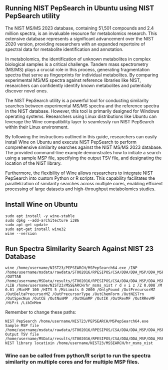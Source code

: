 ## Running NIST PepSearch in Ubuntu using NIST PepSearch utility

The NIST MS/MS 2023 database, containing 51,501 compounds and 2.4 million spectra, is an invaluable resource for metabolomics research. This extensive database represents a significant advancement over the NIST 2020 version, providing researchers with an expanded repertoire of spectral data for metabolite identification and annotation.

In metabolomics, the identification of unknown metabolites in complex biological samples is a critical challenge. Tandem mass spectrometry (MS/MS) plays a crucial role in this process, generating fragmentation spectra that serve as fingerprints for individual metabolites. By comparing experimental MS/MS spectra against reference libraries like NIST, researchers can confidently identify known metabolites and potentially discover novel ones.

The NIST PepSearch utility is a powerful tool for conducting similarity searches between experimental MS/MS spectra and the reference spectra in the NIST database. However, this tool is primarily designed for Windows operating systems. Researchers using Linux distributions like Ubuntu can leverage the Wine compatibility layer to seamlessly run NIST PepSearch within their Linux environment.

By following the instructions outlined in this guide, researchers can easily install Wine on Ubuntu and execute NIST PepSearch to perform comprehensive similarity searches against the NIST MS/MS 2023 database. The provided command-line example demonstrates how to initiate a search using a sample MSP file, specifying the output TSV file, and designating the location of the NIST library.

Furthermore, the flexibility of Wine allows researchers to integrate NIST PepSearch into custom Python or R scripts. This capability facilitates the parallelization of similarity searches across multiple cores, enabling efficient processing of large datasets and high-throughput metabolomics studies.


## Install Wine on Ubuntu

```
sudo apt install -y wine-stable
sudo dpkg --add-architecture i386 
sudo apt-get update 
sudo apt-get install wine32
wine --version

```

## Run Spectra Similarity Search Against NIST 23 Database

```
wine /home/username/NIST23/PEPSEARCH/MSPepSearch64.exe /INP /home/username/msdata/rawdata/ST002016/RPESIPOS/CSA/DDA/DDA_MSP/DDA_MSP_Pooled_QC_ID_01.mzML.msp  /OUTTAB /home/username/MSData/results/ST002016/RPESIPOS/CSA/DDA/DDA_MSP/DDA_MSP_Pooled_QC_ID_01.mzML.tsv /LIB /home/username/NIST23/MSSEARCH/hr_msms_nist r d v i z /Z 0.008 /M 0.01 /MinMF 100 /HITS 5 /MzLimits 0 2000 /OnlyFound /OutPrecursorMZ /OutDeltaPrecursorMZ /OutPrecursorType /OutChemForm /OutNISTrn /OutSpecNum /OutCE /OutNumMP  /OutNumMP /OutIK /OutRevMF /OutRRevMF /HiPri /LibInMem
```
Remember to change these paths:

```
NIST PepSearch /home/username/NIST23/PEPSEARCH/MSPepSearch64.exe 
Sample MSP file /home/username/msdata/rawdata/ST002016/RPESIPOS/CSA/DDA/DDA_MSP/DDA_MSP_Pooled_QC_ID_01.mzML.msp
Output TSV file /home/username/MSData/results/ST002016/RPESIPOS/CSA/DDA/DDA_MSP/DDA_MSP_Pooled_QC_ID_01.mzML.tsv
NIST library locatioin /home/username/NIST23/MSSEARCH/hr_msms_nist 
```
### Wine can be called from python/R script to run the spectra similarity on multiple cores and for multiple MSP files. 
